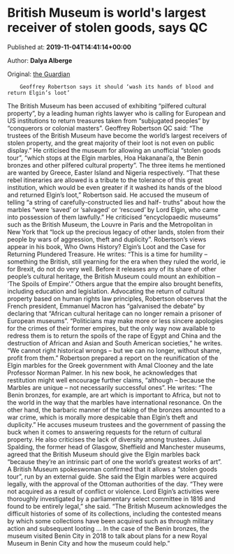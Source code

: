 
# British Museum is world's largest receiver of stolen goods, says QC

Published at: **2019-11-04T14:41:14+00:00**

Author: **Dalya Alberge**

Original: [the Guardian](https://www.theguardian.com/world/2019/nov/04/british-museum-is-worlds-largest-receiver-of-stolen-goods-says-qc)


        Geoffrey Robertson says it should ‘wash its hands of blood and return Elgin’s loot’
      
The British Museum has been accused of exhibiting “pilfered cultural property”, by a leading human rights lawyer who is calling for European and US institutions to return treasures taken from “subjugated peoples” by “conquerors or colonial masters”.
Geoffrey Robertson QC said: “The trustees of the British Museum have become the world’s largest receivers of stolen property, and the great majority of their loot is not even on public display.”
He criticised the museum for allowing an unofficial “stolen goods tour”, “which stops at the Elgin marbles, Hoa Hakananai’a, the Benin bronzes and other pilfered cultural property”. The three items he mentioned are wanted by Greece, Easter Island and Nigeria respectively.
“That these rebel itineraries are allowed is a tribute to the tolerance of this great institution, which would be even greater if it washed its hands of the blood and returned Elgin’s loot,” Robertson said.
He accused the museum of telling “a string of carefully-constructed lies and half- truths” about how the marbles “were ‘saved’ or ‘salvaged’ or ‘rescued’ by Lord Elgin, who came into possession of them lawfully.”
He criticised “encyclopaedic museums” such as the British Museum, the Louvre in Paris and the Metropolitan in New York that “lock up the precious legacy of other lands, stolen from their people by wars of aggression, theft and duplicity”.
Robertson’s views appear in his book, Who Owns History? Elgin’s Loot and the Case for Returning Plundered Treasure.
He writes: “This is a time for humility – something the British, still yearning for the era when they ruled the world, ie for Brexit, do not do very well. Before it releases any of its share of other people’s cultural heritage, the British Museum could mount an exhibition – ‘The Spoils of Empire’.” Others argue that the empire also brought benefits, including education and legislation.
Advocating the return of cultural property based on human rights law principles, Robertson observes that the French president, Emmanuel Macron has “galvanised the debate” by declaring that “African cultural heritage can no longer remain a prisoner of European museums”.
“Politicians may make more or less sincere apologies for the crimes of their former empires, but the only way now available to redress them is to return the spoils of the rape of Egypt and China and the destruction of African and Asian and South American societies,” he writes.
“We cannot right historical wrongs – but we can no longer, without shame, profit from them.”
Robertson prepared a report on the reunification of the Elgin marbles for the Greek government with Amal Clooney and the late Professor Norman Palmer. In his new book, he acknowledges that restitution might well encourage further claims, “although – because the Marbles are unique – not necessarily successful ones”.
He writes: “The Benin bronzes, for example, are art which is important to Africa, but not to the world in the way that the marbles have international resonance. On the other hand, the barbaric manner of the taking of the bronzes amounted to a war crime, which is morally more despicable than Elgin’s theft and duplicity.”
He accuses museum trustees and the government of passing the buck when it comes to answering requests for the return of cultural property. He also criticises the lack of diversity among trustees.
Julian Spalding, the former head of Glasgow, Sheffield and Manchester museums, agreed that the British Museum should give the Elgin marbles back “because they’re an intrinsic part of one the world’s greatest works of art”.
A British Museum spokeswoman confirmed that it allows a “stolen goods tour”, run by an external guide. She said the Elgin marbles were acquired legally, with the approval of the Ottoman authorities of the day.
“They were not acquired as a result of conflict or violence. Lord Elgin’s activities were thoroughly investigated by a parliamentary select committee in 1816 and found to be entirely legal,” she said.
“The British Museum acknowledges the difficult histories of some of its collections, including the contested means by which some collections have been acquired such as through military action and subsequent looting … In the case of the Benin bronzes, the museum visited Benin City in 2018 to talk about plans for a new Royal Museum in Benin City and how the museum could help.”
